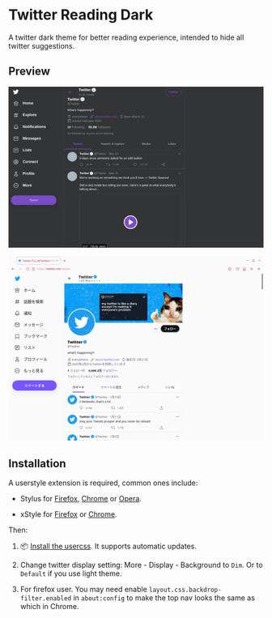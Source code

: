 # Twitter Reading Dark

A twitter dark theme for better reading experience, intended to hide all twitter suggestions.

## Preview

![screenshot.png](images/screenshot.png)

![screenshot_light.png](images/screenshot_light.png)

## Installation

A userstyle extension is required, common ones include:

- Stylus for [Firefox](https://addons.mozilla.org/en-US/firefox/addon/styl-us/), [Chrome](https://chrome.google.com/webstore/detail/stylus/clngdbkpkpeebahjckkjfobafhncgmne) or [Opera](https://addons.opera.com/en-gb/extensions/details/stylus/).

- xStyle for [Firefox](https://addons.mozilla.org/firefox/addon/xstyle/) or [Chrome](https://chrome.google.com/webstore/detail/xstyle/hncgkmhphmncjohllpoleelnibpmccpj).

Then:

1. 📦 [Install the usercss](https://github.com/suienzan/Twitter-Reading-Dark/raw/main/twitter-reading-dark.user.css). It supports automatic updates.

2. Change twitter display setting: More - Display - Background to `Dim`. Or to `Default` if you use light theme.

3. For firefox user. You may need enable `layout.css.backdrop-filter.enabled` in `about:config` to make the top nav looks the same as which in Chrome.

